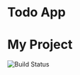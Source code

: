 # Todo App

# My Project

![Build Status](https:/github/Punokaw1n/TASK7-UNIT-TESTING/actions/workflows/main.yml/badge.svg)
